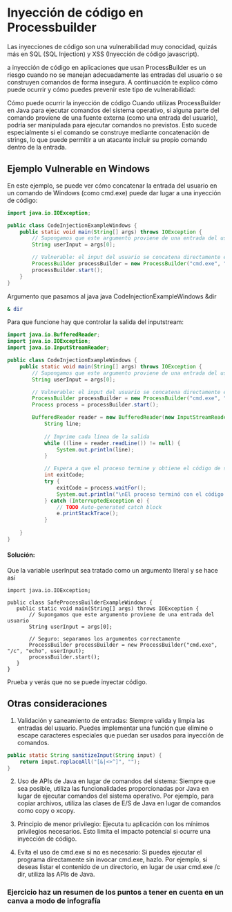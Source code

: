 # Inyección de código en Processbuilder

Las inyecciones de código son una vulnerabilidad muy conocidad, quizás más en SQL (SQL Injection) y
XSS (Inyección de código javascript).

a inyección de código en aplicaciones que usan ProcessBuilder es un riesgo cuando no se manejan adecuadamente las entradas del usuario o se construyen comandos de forma insegura. A continuación te explico cómo puede ocurrir y cómo puedes prevenir este tipo de vulnerabilidad:

Cómo puede ocurrir la inyección de código
Cuando utilizas ProcessBuilder en Java para ejecutar comandos del sistema operativo, si alguna parte del comando proviene de una fuente externa (como una entrada del usuario), podría ser manipulada para ejecutar comandos no previstos. Esto sucede especialmente si el comando se construye mediante concatenación de strings, lo que puede permitir a un atacante incluir su propio comando dentro de la entrada.

## Ejemplo Vulnerable en Windows
En este ejemplo, se puede ver cómo concatenar la entrada del usuario en un comando de Windows (como cmd.exe) puede dar lugar a una inyección de código:

```java
import java.io.IOException;

public class CodeInjectionExampleWindows {
    public static void main(String[] args) throws IOException {
        // Supongamos que este argumento proviene de una entrada del usuario
        String userInput = args[0];

        // Vulnerable: el input del usuario se concatena directamente en el comando
        ProcessBuilder processBuilder = new ProcessBuilder("cmd.exe", "/c", "echo " + userInput);
        processBuilder.start();
    }
}
```

Argumento que pasamos al java java CodeInjectionExampleWindows &dir

```bash
& dir
```
Para que funcione hay que controlar la salida del inputstream:
```java
import java.io.BufferedReader;
import java.io.IOException;
import java.io.InputStreamReader;

public class CodeInjectionExampleWindows {
    public static void main(String[] args) throws IOException {
        // Supongamos que este argumento proviene de una entrada del usuario
        String userInput = args[0];

        // Vulnerable: el input del usuario se concatena directamente en el comando
        ProcessBuilder processBuilder = new ProcessBuilder("cmd.exe", "/c", "echo " + userInput);
        Process process = processBuilder.start();

        BufferedReader reader = new BufferedReader(new InputStreamReader(process.getInputStream()));
            String line;
            
            // Imprime cada línea de la salida
            while ((line = reader.readLine()) != null) {
                System.out.println(line);
            }

            // Espera a que el proceso termine y obtiene el código de salida
            int exitCode;
            try {
                exitCode = process.waitFor();
                System.out.println("\nEl proceso terminó con el código: " + exitCode);
            } catch (InterruptedException e) {
                // TODO Auto-generated catch block
                e.printStackTrace();
            }
            
    }
}
```

#### Solución:
Que la variable userInput sea tratado como un argumento literal y se hace así

 ```
import java.io.IOException;

public class SafeProcessBuilderExampleWindows {
    public static void main(String[] args) throws IOException {
        // Supongamos que este argumento proviene de una entrada del usuario
        String userInput = args[0];

        // Seguro: separamos los argumentos correctamente
        ProcessBuilder processBuilder = new ProcessBuilder("cmd.exe", "/c", "echo", userInput);
        processBuilder.start();
    }
}
 ```

Prueba y verás que no se puede inyectar código.

## Otras consideraciones

1. Validación y saneamiento de entradas: Siempre valida y limpia las entradas del usuario. Puedes implementar una función que elimine o escape caracteres especiales que puedan ser usados para inyección de comandos.

```java
public static String sanitizeInput(String input) {
    return input.replaceAll("[&|<>^]", "");
}
```
2. Uso de APIs de Java en lugar de comandos del sistema: Siempre que sea posible, utiliza las funcionalidades proporcionadas por Java en lugar de ejecutar comandos del sistema operativo. Por ejemplo, para copiar archivos, utiliza las clases de E/S de Java en lugar de comandos como copy o xcopy.

3. Principio de menor privilegio: Ejecuta tu aplicación con los mínimos privilegios necesarios. Esto limita el impacto potencial si ocurre una inyección de código.

4. Evita el uso de cmd.exe si no es necesario: Si puedes ejecutar el programa directamente sin invocar cmd.exe, hazlo. Por ejemplo, si deseas listar el contenido de un directorio, en lugar de usar cmd.exe /c dir, utiliza las APIs de Java.

### Ejercicio haz un resumen de los puntos a tener en cuenta en un canva a modo de infografía




